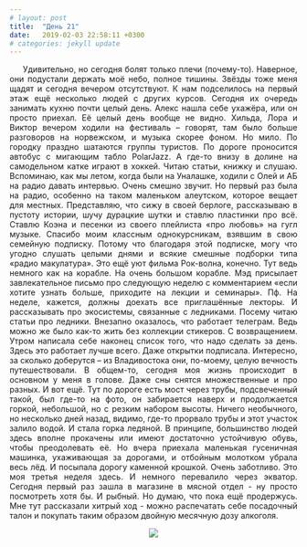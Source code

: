 ```yaml
---
# layout: post
title:  "День 21"
date:   2019-02-03 22:58:11 +0300
# categories: jekyll update
---
```


<div style="text-align: justify">
&nbsp;&nbsp;&nbsp;&nbsp;
Удивительно, но сегодня болят только плечи (почему-то). Наверное, они подустали держать моё небо, полное тишины. Звёзды тоже меня щадят и сегодня вечером отсутствуют. К нам подселилось на первый этаж ещё несколько людей с других курсов. Сегодня их очередь занимать кухню почти целый день. Алекс нашла себе ухажёра, или он просто приехал. Её целый день вообще не видно. Хильда, Лора и Виктор вечером ходили на фестиваль – говорят, там было больше разговоров на норвежском, и музыка скорее фоном. Но мило. По городку праздно шатаются группы туристов. По дороге проносится автобус с мигающим табло PolarJazz. А где-то внизу в долине на самодельном катке играют в хоккей. Читаю статьи, книжку и слушаю. Вспоминаю, как мы летом, когда были на Уналашке, ходили с Олей и АБ на радио давать интервью. Очень смешно звучит. Но первый раз была на радио, особенно на таком маленьком алеутском, которое вещает для местных. Представляю, что сижу в своей берлоге, рассказываю в пустоту истории, шучу дурацкие шутки и ставлю пластинки про всё. Ставлю Коэна и песенки из своего плейлиста «про любовь» на гугл музыке. Спасибо моим классным однокурсникам, взявшим в свою семейную подписку. Потому что благодаря этой подписке, могу что угодно слушать целыми днями и всякие смешные подборки типа «радио макулатура». Это ещё уют фильма Рок-волна, конечно. Тут ведь немного как на корабле. На очень большом корабле. Мэд присылает завлекательное письмо про следующую неделю с комментарием «если хотите узнать больше, приходите на лекции и семинары». Пф. На неделе, кажется, должны доехать все приглашённые лекторы. И рассказывать про экосистемы, связанные с ледниками. Посему читаю статьи про ледники. Внезапно оказалось, что работает телеграм. Ведь можно же было как-то жить без коллекции стикеров. С возвращением. Утром написала себе наконец список того, что надо сделать за день. Здесь это работает лучше всего. Даже открытки подписала. Интересно, за сколько доберутся – из Владивостока они, по-моему, целую вечность путешествовали. В общем-то, сегодня моя жизнь происходит в основном у меня в голове. Даже сны снятся множественные и про разных.
И вот ещё. Тут по дороге есть мост через трубы, подсвеченный такой, был где-то на фото, он забирается наверх и продолжается горкой, небольшой, но с резким набором высоты. Ничего необычного, но несколько дней назад, видимо, где-то прорвало трубы и этот участок залило водой. И стала горка ледяной. В принципе, большинство людей здесь вполне прокачены или имеют достаточно устойчивую обувь, чтобы преодолевать её. Но вчера приехала маленькая гусеничная машинка, ухаживающая за дорогами, и отбойным молотком убрала весь лёд. И посыпала дорогу каменной крошкой. Очень заботливо.
Это моя третья неделя здесь. И немного перевалило через экватор. Сегодня первый раз зашла в магазине в мясной отдел - ну просто посмотреть хотя бы. И рыбный. Но думаю, что пока ещё продержусь. Мне тут рассказали хитрый ход - можно распечатать себе посадочный талон и покупать таким образом двойную месячную дозу алкоголя.
</div>

<p align="center">
    <img src="{{site.baseurl}}/assets/images/111.png" />
</p>


